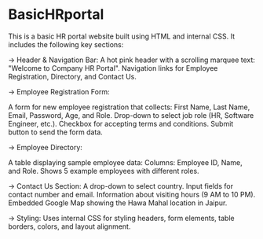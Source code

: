 # BasicHRportal
This is a basic HR portal website built using HTML and internal CSS. It includes the following key sections:

-> Header & Navigation Bar:
A hot pink header with a scrolling marquee text: "Welcome to Company HR Portal".
Navigation links for Employee Registration, Directory, and Contact Us.

-> Employee Registration Form:

A form for new employee registration that collects:
First Name, Last Name, Email, Password, Age, and Role.
Drop-down to select job role (HR, Software Engineer, etc.).
Checkbox for accepting terms and conditions.
Submit button to send the form data.

-> Employee Directory:

A table displaying sample employee data:
Columns: Employee ID, Name, and Role.
Shows 5 example employees with different roles.

 -> Contact Us Section:
A drop-down to select country.
Input fields for contact number and email.
Information about visiting hours (9 AM to 10 PM).
Embedded Google Map showing the Hawa Mahal location in Jaipur.

-> Styling:
Uses internal CSS for styling headers, form elements, table borders, colors, and layout alignment.

